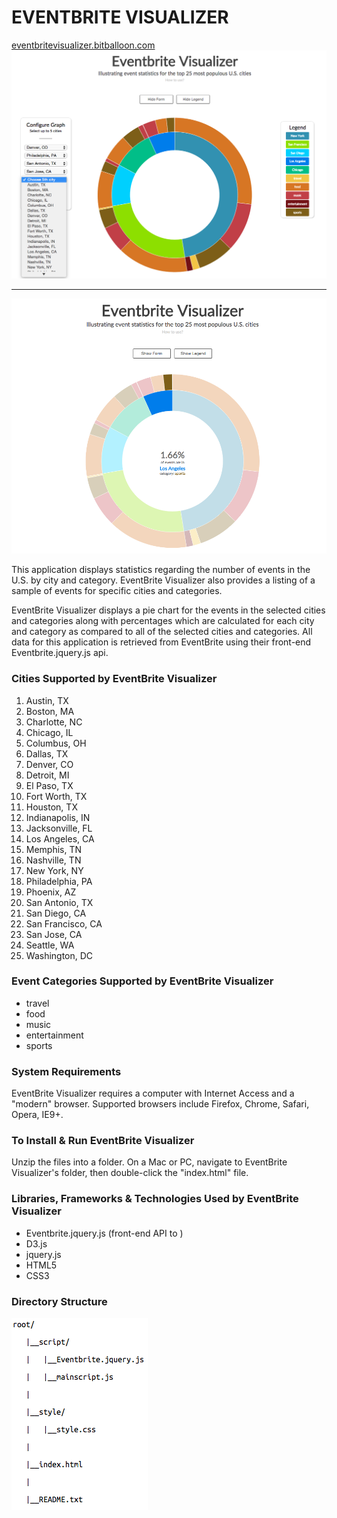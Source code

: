 EVENTBRITE VISUALIZER
=====
[eventbritevisualizer.bitballoon.com](eventbritevisualizer.bitballoon.com)
![screenshot1](https://raw.githubusercontent.com/michellehn/EventbriteVisualizer/master/screenshots/eventbrite1.png)
- - - - -
![screenshot2](https://raw.githubusercontent.com/michellehn/EventbriteVisualizer/master/screenshots/eventbrite2.png)

This application displays statistics regarding the number of events
in the U.S. by city and category.  EventBrite Visualizer also
provides a listing of a sample of events for specific cities and categories.

EventBrite Visualizer displays a pie chart for the events in the selected cities
and categories along with percentages which are calculated for each city and category 
as compared to all of the selected cities and categories. All data for this
application is retrieved from EventBrite using their front-end
Eventbrite.jquery.js api.


### Cities Supported by EventBrite Visualizer
1. Austin, TX
2. Boston, MA
3. Charlotte, NC
4. Chicago, IL
5. Columbus, OH
6. Dallas, TX
7. Denver, CO
8. Detroit, MI
9. El Paso, TX
10. Fort Worth, TX
11. Houston, TX
12. Indianapolis, IN
13. Jacksonville, FL
14. Los Angeles, CA
15. Memphis, TN
16. Nashville, TN
17. New York, NY
18. Philadelphia, PA
19. Phoenix, AZ
20. San Antonio, TX
21. San Diego, CA
22. San Francisco, CA
23. San Jose, CA
24. Seattle, WA
25. Washington, DC


### Event Categories Supported by EventBrite Visualizer
- travel
- food
- music
- entertainment
- sports


### System Requirements
EventBrite Visualizer requires a computer with Internet Access and a
"modern" browser.  Supported browsers include Firefox, Chrome, Safari,
Opera, IE9+.


### To Install & Run EventBrite Visualizer
Unzip the files into a folder.  On a Mac or PC, navigate to
EventBrite Visualizer's folder, then double-click the "index.html" file.


### Libraries, Frameworks & Technologies Used by EventBrite Visualizer
- Eventbrite.jquery.js (front-end API to )
- D3.js
- jquery.js
- HTML5
- CSS3

### Directory Structure

![directorytree](https://raw.githubusercontent.com/michellehn/EventbriteVisualizer/master/screenshots/eventbritereadmetree.png)